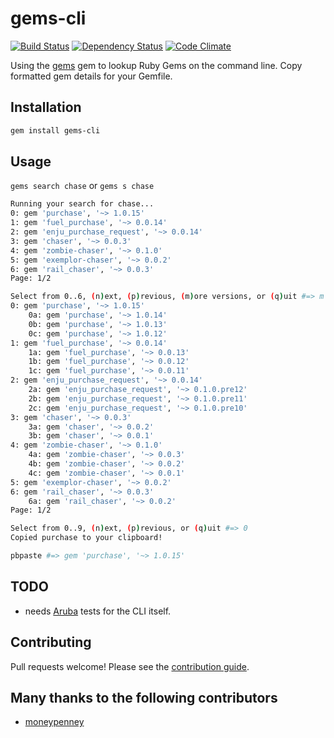 gems-cli
========

[![Build Status](https://travis-ci.org/chaserx/gems-cli.svg?branch=master)](https://travis-ci.org/chaserx/gems-cli)
[![Dependency Status](https://gemnasium.com/chaserx/gems-cli.svg)](https://gemnasium.com/chaserx/gems-cli)
[![Code Climate](https://codeclimate.com/github/chaserx/gems-cli/badges/gpa.svg)](https://codeclimate.com/github/chaserx/gems-cli)

Using the [gems](https://github.com/rubygems/gems) gem to lookup Ruby Gems on
the command line. Copy formatted gem details for your Gemfile.

## Installation

```bash
gem install gems-cli
```

## Usage

`gems search chase` or `gems s chase`

```bash
Running your search for chase...
0: gem 'purchase', '~> 1.0.15'
1: gem 'fuel_purchase', '~> 0.0.14'
2: gem 'enju_purchase_request', '~> 0.0.14'
3: gem 'chaser', '~> 0.0.3'
4: gem 'zombie-chaser', '~> 0.1.0'
5: gem 'exemplor-chaser', '~> 0.0.2'
6: gem 'rail_chaser', '~> 0.0.3'
Page: 1/2

Select from 0..6, (n)ext, (p)revious, (m)ore versions, or (q)uit #=> m
0: gem 'purchase', '~> 1.0.15'
    0a: gem 'purchase', '~> 1.0.14'
    0b: gem 'purchase', '~> 1.0.13'
    0c: gem 'purchase', '~> 1.0.12'
1: gem 'fuel_purchase', '~> 0.0.14'
    1a: gem 'fuel_purchase', '~> 0.0.13'
    1b: gem 'fuel_purchase', '~> 0.0.12'
    1c: gem 'fuel_purchase', '~> 0.0.11'
2: gem 'enju_purchase_request', '~> 0.0.14'
    2a: gem 'enju_purchase_request', '~> 0.1.0.pre12'
    2b: gem 'enju_purchase_request', '~> 0.1.0.pre11'
    2c: gem 'enju_purchase_request', '~> 0.1.0.pre10'
3: gem 'chaser', '~> 0.0.3'
    3a: gem 'chaser', '~> 0.0.2'
    3b: gem 'chaser', '~> 0.0.1'
4: gem 'zombie-chaser', '~> 0.1.0'
    4a: gem 'zombie-chaser', '~> 0.0.3'
    4b: gem 'zombie-chaser', '~> 0.0.2'
    4c: gem 'zombie-chaser', '~> 0.0.1'
5: gem 'exemplor-chaser', '~> 0.0.2'
6: gem 'rail_chaser', '~> 0.0.3'
    6a: gem 'rail_chaser', '~> 0.0.2'
Page: 1/2

Select from 0..9, (n)ext, (p)revious, or (q)uit #=> 0
Copied purchase to your clipboard!
```

```bash
pbpaste #=> gem 'purchase', '~> 1.0.15'
```

## TODO

- needs [Aruba](https://github.com/cucumber/aruba) tests for the CLI itself.

## Contributing

Pull requests welcome! Please see the [contribution guide](CONTRIBUTING.md).

## Many thanks to the following contributors

- [moneypenney](https://github.com/moneypenny)
